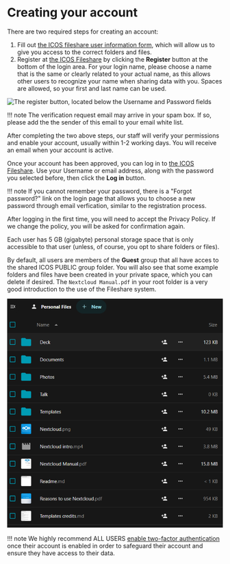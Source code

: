 # Creating your account

There are two required steps for creating an account:

1. Fill out [the ICOS fileshare user information
   form](https://www.icos-cp.eu/form/icos-fileshare-user-information), which
   will allow us to give you access to the correct folders and files.
2. Register at [the ICOS Fileshare](https://fileshare.icos-cp.eu) by clicking
   the **Register** button at the bottom of the login area. For your login name,
   please choose a name that is the same or clearly related to your actual name,
   as this allows other users to recognize your name when sharing data with you.
   Spaces are allowed, so your first and last name can be used.

![The register button, located below the Username and Password
fields](img/register.png)

!!! note
    The verification request email may arrive in your spam box. If so, please
    add the the sender of this email to your email white list.

After completing the two above steps, our staff will verify your permissions and
enable your account, usually within 1-2 working days. You will receive an email
when your account is active.

Once your account has been approved, you can log in to [the ICOS
Fileshare](https://fileshare.icos-cp.eu). Use your Username or email address,
along with the password you selected before, then click the **Log in** button.

!!! note 
    If you cannot remember your password, there is a "Forgot password?" link on
    the login page that allows you to choose a new password through email
    verfication, similar to the registration process.

After logging in the first time, you will need to accept the Privacy Policy. If
we change the policy, you will be asked for confirmation again. 

Each user has 5 GB (gigabyte) personal storage space that is only accessible to
that user (unless, of course, you opt to share folders or files).

By default, all users are members of the **Guest** group that all have acces to
the shared ICOS PUBLIC group folder. You will also see that some example folders
and files have been created in your private space, which you can delete if
desired. The `Nextcloud Manual.pdf` in your root folder is a very good
introduction to the use of the Fileshare system.

![Screenshot of the default files](img/default_files.png)

!!! note 
    We highly recommend ALL USERS [enable two-factor
    authentication](enable_2fa.md) once their account is enabled in order to
    safeguard their account and ensure they have access to their data.